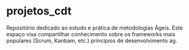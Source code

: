 # projetos_cdt
Repositório dedicado ao estudo e prática de metodologias Àgeis. Este espaço visa compartilhar conhecimento sobre os frameworks mais populares (Scrum, Kanbam, etc.) principios de desenvolvimento ág.
